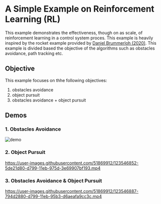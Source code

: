 # A Simple Example on Reinforcement Learning (RL)

This example demonstrates the effectiveness, though on as scale, of reinforcement learning in a control system proces. This example is heavily inspired by the rocket example provided by [Daniel Brummerloh (2020)](https://towardsdatascience.com/ultimate-guide-for-reinforced-learning-part-1-creating-a-game-956f1f2b0a91). This example is divided based the objective of the algorithms such as obstacles avoidance, path tracking etc.

## Objective

This example focuses on thhe following objectives:

1. obstacles avoidance
2. object pursuit
3. obstacles avoidance + object pursuit

## Demos

### 1. Obstacles Avoidance

![demo](https://user-images.githubusercontent.com/51869912/121030198-3aeccb00-c7e4-11eb-9684-cd6535d02638.gif)

### 2. Object Pursuit

https://user-images.githubusercontent.com/51869912/123546852-5de21d80-d799-11eb-975d-3e69907bf193.mp4

### 3. Obstacles Avoidance & Object Pursuit

https://user-images.githubusercontent.com/51869912/123546887-794d2880-d799-11eb-95b3-d6aeafa9cc3c.mp4
